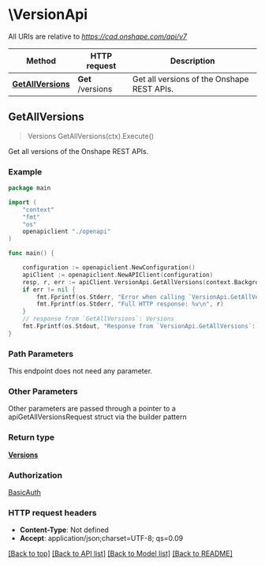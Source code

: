 # \VersionApi

All URIs are relative to *https://cad.onshape.com/api/v7*

Method | HTTP request | Description
------------- | ------------- | -------------
[**GetAllVersions**](VersionApi.md#GetAllVersions) | **Get** /versions | Get all versions of the Onshape REST APIs.



## GetAllVersions

> Versions GetAllVersions(ctx).Execute()

Get all versions of the Onshape REST APIs.

### Example

```go
package main

import (
    "context"
    "fmt"
    "os"
    openapiclient "./openapi"
)

func main() {

    configuration := openapiclient.NewConfiguration()
    apiClient := openapiclient.NewAPIClient(configuration)
    resp, r, err := apiClient.VersionApi.GetAllVersions(context.Background()).Execute()
    if err != nil {
        fmt.Fprintf(os.Stderr, "Error when calling `VersionApi.GetAllVersions``: %v\n", err)
        fmt.Fprintf(os.Stderr, "Full HTTP response: %v\n", r)
    }
    // response from `GetAllVersions`: Versions
    fmt.Fprintf(os.Stdout, "Response from `VersionApi.GetAllVersions`: %v\n", resp)
}
```

### Path Parameters

This endpoint does not need any parameter.

### Other Parameters

Other parameters are passed through a pointer to a apiGetAllVersionsRequest struct via the builder pattern


### Return type

[**Versions**](Versions.md)

### Authorization

[BasicAuth](../README.md#BasicAuth)

### HTTP request headers

- **Content-Type**: Not defined
- **Accept**: application/json;charset=UTF-8; qs=0.09

[[Back to top]](#) [[Back to API list]](../README.md#documentation-for-api-endpoints)
[[Back to Model list]](../README.md#documentation-for-models)
[[Back to README]](../README.md)

